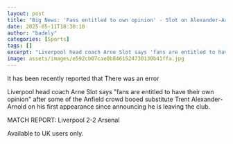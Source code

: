 ```yaml
---
layout: post
title: "Big News: 'Fans entitled to own opinion' - Slot on Alexander-Arnold boos"
date: 2025-05-11T18:30:10
author: "badely"
categories: [Sports]
tags: []
excerpt: "Liverpool head coach Arne Slot says 'fans are entitled to have their own opinion' after some of the Anfield crowd booed substitute Trent Alexander-Arn"
image: assets/images/e592cb07cae0b8461524730130b41ffa.jpg
---
```


It has been recently reported that There was an error

Liverpool head coach Arne Slot says "fans are entitled to have their own opinion" after some of the Anfield crowd booed substitute Trent Alexander-Arnold on his first appearance since announcing he is leaving the club.

MATCH REPORT: Liverpool 2-2 Arsenal

Available to UK users only.

